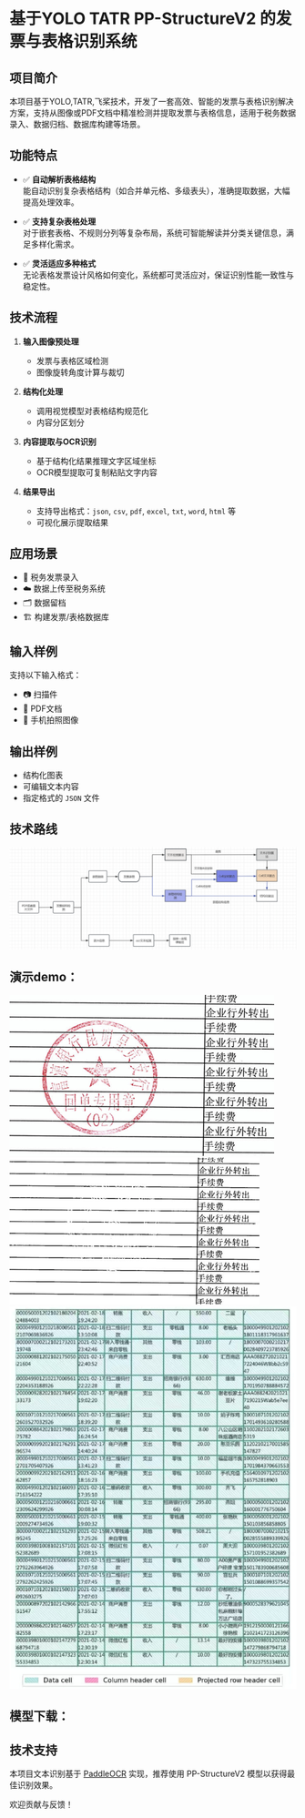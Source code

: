 # 基于YOLO TATR PP-StructureV2 的发票与表格识别系统

## 项目简介

本项目基于YOLO,TATR,飞桨技术，开发了一套高效、智能的发票与表格识别解决方案，支持从图像或PDF文档中精准检测并提取发票与表格信息，适用于税务数据录入、数据归档、数据库构建等场景。

## 功能特点

- ✅ **自动解析表格结构**  
  能自动识别复杂表格结构（如合并单元格、多级表头），准确提取数据，大幅提高处理效率。

- ✅ **支持复杂表格处理**  
  对于嵌套表格、不规则分列等复杂布局，系统可智能解读并分类关键信息，满足多样化需求。

- ✅ **灵活适应多种格式**  
  无论表格发票设计风格如何变化，系统都可灵活应对，保证识别性能一致性与稳定性。

## 技术流程

1. **输入图像预处理**  
   - 发票与表格区域检测  
   - 图像旋转角度计算与裁切

2. **结构化处理**  
   - 调用视觉模型对表格结构规范化  
   - 内容分区划分

3. **内容提取与OCR识别**  
   - 基于结构化结果推理文字区域坐标  
   - OCR模型提取可复制粘贴文字内容

4. **结果导出**  
   - 支持导出格式：`json`, `csv`, `pdf`, `excel`, `txt`, `word`, `html` 等  
   - 可视化展示提取结果

## 应用场景

- 📄 税务发票录入  
- ☁️ 数据上传至税务系统  
- 🗂 数据留档  
- 🏗 构建发票/表格数据库  

## 输入样例

支持以下输入格式：

- 📷 扫描件
- 📄 PDF文档
- 📱 手机拍照图像

## 输出样例

- 结构化图表
- 可编辑文本内容
- 指定格式的 `JSON` 文件

## 技术路线

![发票识别流程图](img/1.png)

## 演示demo：

![demo1](img/demo1.png)
![demo2](img/demo2.png)
![demo3](img/demo3.png)

## 模型下载：

## 技术支持

本项目文本识别基于 [PaddleOCR](https://github.com/PaddlePaddle/PaddleOCR) 实现，推荐使用 PP-StructureV2 模型以获得最佳识别效果。

欢迎贡献与反馈！
